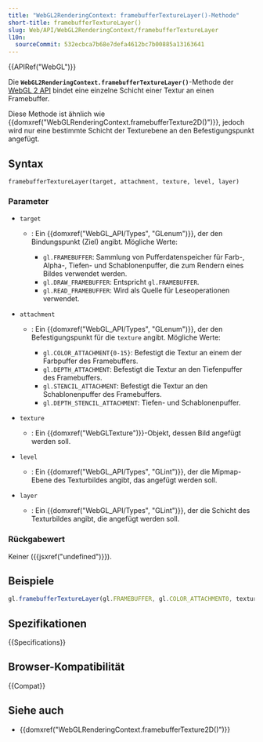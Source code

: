```yaml
---
title: "WebGL2RenderingContext: framebufferTextureLayer()-Methode"
short-title: framebufferTextureLayer()
slug: Web/API/WebGL2RenderingContext/framebufferTextureLayer
l10n:
  sourceCommit: 532ecbca7b68e7defa4612bc7b00885a13163641
---
```


{{APIRef("WebGL")}}

Die **`WebGL2RenderingContext.framebufferTextureLayer()`**-Methode der [WebGL 2 API](/de/docs/Web/API/WebGL_API) bindet eine einzelne Schicht einer Textur an einen Framebuffer.

Diese Methode ist ähnlich wie {{domxref("WebGLRenderingContext.framebufferTexture2D()")}}, jedoch wird nur eine bestimmte Schicht der Texturebene an den Befestigungspunkt angefügt.

## Syntax

```js-nolint
framebufferTextureLayer(target, attachment, texture, level, layer)
```

### Parameter

- `target`

  - : Ein {{domxref("WebGL_API/Types", "GLenum")}}, der den Bindungspunkt (Ziel) angibt. Mögliche Werte:

    - `gl.FRAMEBUFFER`: Sammlung von Pufferdatenspeicher für Farb-, Alpha-, Tiefen- und Schablonenpuffer, die zum Rendern eines Bildes verwendet werden.
    - `gl.DRAW_FRAMEBUFFER`: Entspricht `gl.FRAMEBUFFER`.
    - `gl.READ_FRAMEBUFFER`: Wird als Quelle für Leseoperationen verwendet.

- `attachment`

  - : Ein {{domxref("WebGL_API/Types", "GLenum")}}, der den Befestigungspunkt für die `texture` angibt. Mögliche Werte:

    - `gl.COLOR_ATTACHMENT{0-15}`: Befestigt die Textur an einem der Farbpuffer des Framebuffers.
    - `gl.DEPTH_ATTACHMENT`: Befestigt die Textur an den Tiefenpuffer des Framebuffers.
    - `gl.STENCIL_ATTACHMENT`: Befestigt die Textur an den Schablonenpuffer des Framebuffers.
    - `gl.DEPTH_STENCIL_ATTACHMENT`: Tiefen- und Schablonenpuffer.

- `texture`
  - : Ein {{domxref("WebGLTexture")}}-Objekt, dessen Bild angefügt werden soll.
- `level`
  - : Ein {{domxref("WebGL_API/Types", "GLint")}}, der die Mipmap-Ebene des Texturbildes angibt, das angefügt werden soll.
- `layer`
  - : Ein {{domxref("WebGL_API/Types", "GLint")}}, der die Schicht des Texturbildes angibt, die angefügt werden soll.

### Rückgabewert

Keiner ({{jsxref("undefined")}}).

## Beispiele

```js
gl.framebufferTextureLayer(gl.FRAMEBUFFER, gl.COLOR_ATTACHMENT0, texture, 0, 8);
```

## Spezifikationen

{{Specifications}}

## Browser-Kompatibilität

{{Compat}}

## Siehe auch

- {{domxref("WebGLRenderingContext.framebufferTexture2D()")}}
